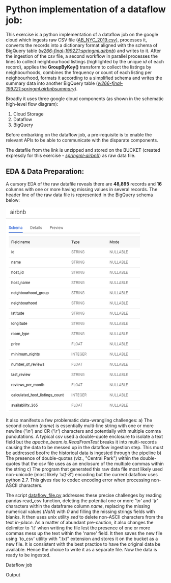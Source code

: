 # Python implementation of a dataflow job:

This exercise is a python implementation of a dataflow job on the google cloud which ingests raw CSV file ([AB_NYC_2019.csv](https://www.kaggle.com/dgomonov/new-york-city-airbnb-open-data)), processes it, converts the records into a dictionary format aligned with the schema of BigQuery table (_[w266-final-199221:springml.airbnb]()_) and writes to it. After the ingestion of the csv file, a second workflow in parallel processes the lines to collect neighbourhood listings (highlighted by the unique _id_ of each record), applies the **GroupByKey()** transform to collect the listings by neighbourhoods, combines the frequency or count of each listing per neighbourhood, formats it according to a simplified schema and writes the summary data into another BigQuery table (_[w266-final-199221:springml.airbnbsummary]()_).

Broadly it uses three google cloud components (as shown in the schematic high-level flow diagram):
1. Cloud Storage 
2. Dataflow
3. BigQuery

Before embarking on the dataflow job, a pre-requisite is to enable the relevant APIs to be able to communicate with the disparate components. 

The datafile from the link is unzipped and stored on the BUCKET (created expressly for this exercise - _[springml-airbnb]()_) as raw data file. 

## EDA & Data Preparation:

A cursory EDA of the raw datafile reveals there are **48,895** records and **16** columns with one or more having missing values in several records. The header line of the raw data file is represented in the BigQuery schema below:

![BigQuery schema of the original data](https://github.com/elkayvee/dataflow/blob/master/images/airbnb%20schema.png)

It also manifests a few problematic data-wrangling challenges:
a) The second column (_name_) is essentially multi-line string with one or more newline (_'\n'_) and CR (_'\r'_) characters and potentially with multiple comma puncutations. A typical csv used a double-quote enclosure to isolate a text field but the _apache_beam.io.ReadFromText_ breaks it into multi-records causing the data to be messed up in the dataflow ingestion step. This must be addressed beofre the historical data is ingested through the pipeline
b) The presence of double-quotes (viz., "Central Park") within the double-quotes that the csv file uses as an enclosure of the multiple commas within the string 
c) The program that generated this raw data file most likely used non-unicode (most likely _'utf-8'_) encoding but the current dataflow uses python 2.7. This gives rise to codec encoding error when processing non-ASCII characters.

The script [dataflow_file.py]() addresses these precise challenges by reading pandas read_csv function, deleting the potential one or more _'\n'_ and _'\r'_ characters within the dataframe column _name_, replacing the missing numerical values (_NaN_) with _0_ and filling the missing strings fields with blanks. It then uses unix utility _sed_ to delete non-ASCII characters from the text _in-place_. As a matter of abundant pre-caution, it also changes the delimiter to _'\t'_ when writing the file lest the presence of one or more commas mess up the text within the 'name' field. It then saves the new file using 'to_csv' utility with ".txt" extension and stores it on the bucket as a new file. It is consistent with the best practice to have the original data be available. Hence the choice to write it as a separate file. Now the data is ready to be ingested.

Dataflow job

Output

  
